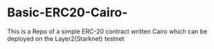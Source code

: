# Basic-ERC20-Cairo-

This is a Repo of a simple ERC-20 contract written Cairo which can be deployed on the Layer2(Starknet) testnet

